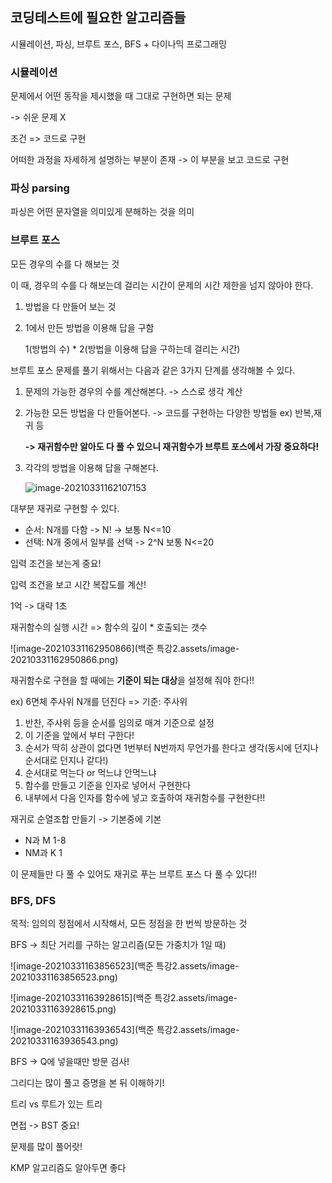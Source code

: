 ## 코딩테스트에 필요한 알고리즘들

시뮬레이션, 파싱, 브루트 포스, BFS + 다이나믹 프로그래밍



### 시뮬레이션

문제에서 어떤 동작을 제시했을 때 그대로 구현하면 되는 문제

-> 쉬운 문제 X

조건 => 코드로 구현

어떠한 과정을 자세하게 설명하는 부분이 존재 -> 이 부분을 보고 코드로 구현

### 파싱 parsing

파싱은 어떤 문자열을 의미있게 분해하는 것을 의미

### 브루트 포스

모든 경우의 수를 다 해보는 것

이 때, 경우의 수를 다 해보는데 걸리는 시간이 문제의 시간 제한을 넘지 않아야 한다.

1. 방법을 다 만들어 보는 것

2. 1에서 만든 방법을 이용해 답을 구함

   1(방법의 수) * 2(방법을 이용해 답을 구하는데 걸리는 시간)

브루트 포스 문제를 풀기 위해서는 다음과 같은 3가지 단계를 생각해볼 수 있다.

1. 문제의 가능한 경우의 수를 계산해본다. -> 스스로 생각 계산

2. 가능한 모든 방법을 다 만들어본다. -> 코드를 구현하는 다양한 방법들 ex) 반복,재귀 등

   **-> 재귀함수만 알아도 다 풀 수 있으니 재귀함수가 브루트 포스에서 가장 중요하다!**

3. 각각의 방법을 이용해 답을 구해본다.

   ![image-20210331162107153](C:\Users\jinky\AppData\Roaming\Typora\typora-user-images\image-20210331162107153.png)



대부분 재귀로 구현할 수 있다. 

- 순서: N개를 다함 -> N! -> 보통 N<=10
- 선택: N개 중에서 일부를 선택 -> 2^N 보통 N<=20



입력 조건을 보는게 중요!

입력 조건을 보고 시간 복잡도를 계산!

1억 -> 대략 1초



재귀함수의 실행 시간 => 함수의 깊이 * 호출되는 갯수

![image-20210331162950866](백준 특강2.assets/image-20210331162950866.png)



재귀함수로 구현을 할 때에는 **기준이 되는 대상**을 설정해 줘야 한다!!

ex) 6면체 주사위 N개를 던진다 => 기준: 주사위

1. 반찬, 주사위 등을 순서를 임의로 매겨 기준으로 설정
2. 이 기준을 앞에서 부터 구한다!
3. 순서가 딱히 상관이 없다면 1번부터 N번까지 무언가를 한다고 생각(동시에 던지나 순서대로 던지나 같다!)
4. 순서대로 먹는다 or 먹느냐 안먹느냐
5. 함수를 만들고 기준을 인자로 넣어서 구현한다
6. 내부에서 다음 인자를 함수에 넣고 호출하여 재귀함수를 구현한다!!





재귀로 순열조합 만들기 -> 기본중에 기본

- N과 M 1-8
- NM과 K 1

이 문제들만 다 풀 수 있어도 재귀로 푸는 브루트 포스 다 풀 수 있다!!







### BFS, DFS

목적: 임의의 정점에서 시작해서, 모든 정점을 한 번씩 방문하는 것

BFS -> 최단 거리를 구하는 알고리즘(모든 가중치가 1일 때)

![image-20210331163856523](백준 특강2.assets/image-20210331163856523.png)



![image-20210331163928615](백준 특강2.assets/image-20210331163928615.png)

![image-20210331163936543](백준 특강2.assets/image-20210331163936543.png)

BFS -> Q에 넣을때만 방문 검사!



그리디는 많이 풀고 증명을 본 뒤 이해하기!



트리 vs 루트가 있는 트리

면접 -> BST 중요!

문제를 많이 풀어랏!

KMP 알고리즘도 알아두면 좋다

